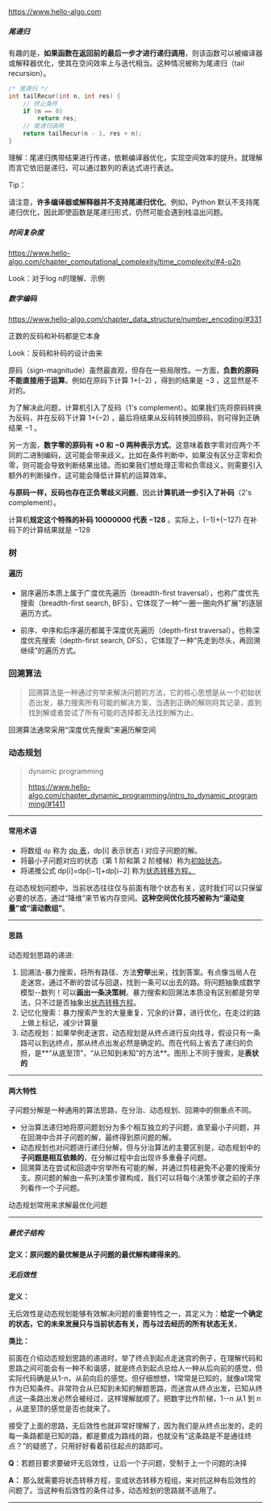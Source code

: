 https://www.hello-algo.com

##### 尾递归

有趣的是，**如果函数在返回前的最后一步才进行递归调用**，则该函数可以被编译器或解释器优化，使其在空间效率上与迭代相当。这种情况被称为尾递归（tail recursion）。

```c++
/* 尾递归 */
int tailRecur(int n, int res) {
    // 终止条件
    if (n == 0)
        return res;
    // 尾递归调用
    return tailRecur(n - 1, res + n);
}
```

理解：尾递归携带结果进行传递，依赖编译器优化，实现空间效率的提升。就理解而言它依旧是递归，可以通过数列的表达式进行表达。

Tip：

请注意，**许多编译器或解释器并不支持尾递归优化**。例如，Python 默认不支持尾递归优化，因此即使函数是尾递归形式，仍然可能会遇到栈溢出问题。



##### 时间复杂度

https://www.hello-algo.com/chapter_computational_complexity/time_complexity/#4-o2n

Look：对于log n的理解、示例



##### 数字编码

https://www.hello-algo.com/chapter_data_structure/number_encoding/#331

正数的反码和补码都是它本身

Look：反码和补码的设计由来

原码（sign-magnitude）虽然最直观，但存在一些局限性。一方面，**负数的原码不能直接用于运算**。例如在原码下计算 1+(−2) ，得到的结果是 −3 ，这显然是不对的。

为了解决此问题，计算机引入了反码（1's complement）。如果我们先将原码转换为反码，并在反码下计算 1+(−2) ，最后将结果从反码转换回原码，则可得到正确结果 −1 。

另一方面，**数字零的原码有 +0 和 −0 两种表示方式**。这意味着数字零对应两个不同的二进制编码，这可能会带来歧义。比如在条件判断中，如果没有区分正零和负零，则可能会导致判断结果出错。而如果我们想处理正零和负零歧义，则需要引入额外的判断操作，这可能会降低计算机的运算效率。

**与原码一样，反码也存在正负零歧义问题**，因此**计算机进一步引入了补码**（2's complement）。

计算机**规定这个特殊的补码 10000000 代表 −128** 。实际上，(−1)+(−127) 在补码下的计算结果就是 −128 



### 树

#### 遍历

- 层序遍历本质上属于广度优先遍历（breadth-first traversal），也称广度优先搜索（breadth-first search, BFS），它体现了一种“一圈一圈向外扩展”的逐层遍历方式。

- 前序、中序和后序遍历都属于深度优先遍历（depth-first traversal），也称深度优先搜索（depth-first search, DFS），它体现了一种“先走到尽头，再回溯继续”的遍历方式。



### 回溯算法

> ​	回溯算法是一种通过穷举来解决问题的方法，它的核心思想是从一个初始状态出发，暴力搜索所有可能的解决方案，当遇到正确的解则将其记录，直到找到解或者尝试了所有可能的选择都无法找到解为止。

回溯算法通常采用“深度优先搜索”来遍历解空间



### 动态规划

>  dynamic programming
>
> https://www.hello-algo.com/chapter_dynamic_programming/intro_to_dynamic_programming/#1411

---

#### 常用术语

- 将数组 `dp` 称为 <u>dp 表</u>，dp[i] 表示状态 i 对应子问题的解。
- 将最小子问题对应的状态（第 1 阶和第 2 阶楼梯）称为<u>初始状态</u>。
- 将递推公式 dp[i]=dp[i−1]+dp[i−2] 称为<u>状态转移方程。</u>

在动态规划问题中，当前状态往往仅与前面有限个状态有关，这时我们可以只保留必要的状态，通过“降维”来节省内存空间。**这种空间优化技巧被称为“滚动变量”或“滚动数组”**。

---

#### 思路

动态规划思路的递进:

1. 回溯法-暴力搜索，将所有路径、方法**穷举**出来，找到答案。有点像当局人在走迷宫，通过不断的尝试与回退，找到一条可以出去的路。将问题抽象成数学模型--数列！可以**画出一条决策树**。暴力搜索和回溯法本质没有区别都是穷举法，只不过是否抽象出<u>状态转移方程</u>。
3. 记忆化搜索：暴力搜索产生的大量重复、冗余的计算，进行优化，在走过的路上做上标记，减少计算量
4. 动态规划：如果举例走迷宫，动态规划是从终点进行反向找寻，假设只有一条路可以到达终点，那从终点出发必然是确定的。而在代码上省去了递归的负担，是**“从底至顶”，“从已知到未知”的方法**。图形上不同于搜索，是**表状的**

---

#### 两大特性

子问题分解是一种通用的算法思路，在分治、动态规划、回溯中的侧重点不同。

- 分治算法递归地将原问题划分为多个相互独立的子问题，直至最小子问题，并在回溯中合并子问题的解，最终得到原问题的解。
- 动态规划也对问题进行递归分解，但与分治算法的主要区别是，动态规划中的**子问题是相互依赖的**，在分解过程中会出现许多重叠子问题。
- 回溯算法在尝试和回退中穷举所有可能的解，并通过剪枝避免不必要的搜索分支。原问题的解由一系列决策步骤构成，我们可以将每个决策步骤之前的子序列看作一个子问题。

动态规划常用来求解最优化问题

---

##### 最优子结构

**定义：原问题的最优解是从子问题的最优解构建得来的**。



##### 无后效性

**定义：**

​	无后效性是动态规划能够有效解决问题的重要特性之一，其定义为：**给定一个确定的状态，它的未来发展只与当前状态有关，而与过去经历的所有状态无关**。

**类比：**

​	前面在介绍动态规划思路的递进时，举了终点到起点走迷宫的例子，在理解代码和思路之间可能会有一种不和谐感，就是终点到起点总给人一种从后向前的感觉，但实际代码确是从1-n，从前向后的感觉。但仔细想想，1常常是已知的，就像a1常常作为已知条件。非常符合从已知到未知的解题思路，而迷宫从终点出发，已知从终点这一条路出发必然会被经过，这样理解就顺了。把数字比作阶梯，1--n 从1 到 n ，从底至顶的感觉是否也就来了。

​	接受了上面的思路，无后效性也就非常好理解了，因为我们是从终点出发的，走的每一条路都是已知的路，都是要成为路线的路，也就没有“这条路是不是通往终点？”的疑惑了，只用好好看着前往起点的路即可。



**Q**：若题目要求要破坏无后效性，让后一个子问题，受制于上一个问题的决择

**A：** 那么就需要将状态转移方程，变成状态转移方程组，来对抗这种有后效性的问题了。当这种有后效性的条件过多，动态规划的思路就不适用了。

---

